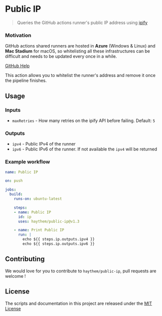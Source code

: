 # Public IP

> Queries the GitHub actions runner's public IP address using [ipify](https://www.ipify.org/)

### Motivation
GitHub actions shared runners are hosted in **Azure** (Windows & Linux) and **Mac Stadium** for macOS, so whitelisting all these infrastructures can be difficult and needs to be updated every once in a while.

[GitHub Help](https://help.github.com/en/actions/reference/virtual-environments-for-github-hosted-runners)

This action allows you to whitelist the runner's address and remove it once the pipeline finishes.

## Usage

### Inputs

* `maxRetries` - How many retries on the ipify API before failing. Default: `5`

### Outputs

* `ipv4` - Public IPv4 of the runner
* `ipv6` - Public IPv6 of the runner. If not available the `ipv4` will be returned


### Example workflow

```yaml
name: Public IP

on: push

jobs:
  build:
    runs-on: ubuntu-latest

    steps:
    - name: Public IP
      id: ip
      uses: haythem/public-ip@v1.3

    - name: Print Public IP
      run: |
        echo ${{ steps.ip.outputs.ipv4 }}
        echo ${{ steps.ip.outputs.ipv6 }}
```

## Contributing
We would love for you to contribute to `haythem/public-ip`, pull requests are welcome !

## License
The scripts and documentation in this project are released under the [MIT License](LICENSE)
